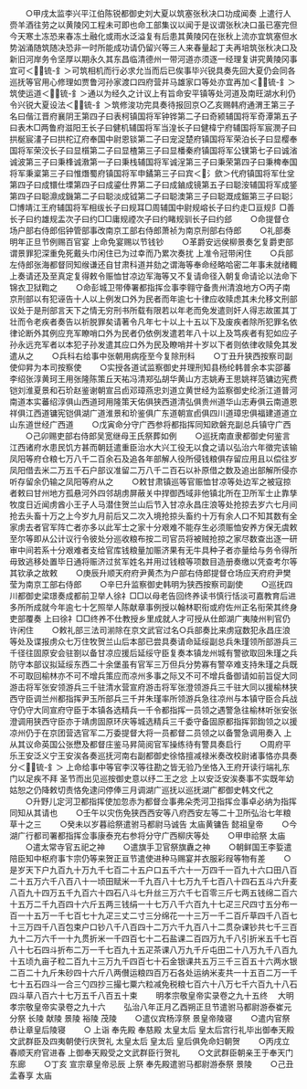 <!-- { "loadSidebar": true } -->
　　○甲戌太监李兴平江伯陈锐都御史刘大夏以筑塞张秋决口功成闻奏  上遣行人赍羊酒往劳之以黄陵冈工程未可即也命工部集议以闻于是议谓张秋决口虽已塞完但今天寒土冻恐来春冻土融化或雨水泛溢复有后患其黄陵冈在张秋上流亦宜筑塞但水势汹涌随筑随决恐非一时所能成功请仍留兴等三人来春量起丁夫再培筑张秋决口及新旧河岸务令坚厚以期永久其东昌临清德州一带河道亦须逐一经理复讲究黄陵冈事宜可＜锍-釒＞可筑相机而行必求允当而后已俟事毕兴锐具奏先回大夏仍会同各巡抚等官用心修理如贾鲁河孙家渡口四府营并马雄家口等处亦宜再加＜锍-釒＞筑使运道＜锍-釒＞通以为经久之计议上有旨命安平镇等处河道及南旺湖水利仍令兴锐大夏设法＜锍-釒＞筑修浚功完具奏待报回京○乙亥赐韩府通渭王第三子名曰偕江晋府襄阴王第四子曰表柯镇国将军钟铧第二子曰奇颍辅国将军奇潭第五子曰表木□两鲁府滋阳王长子曰健机辅国将军当湟长子曰健椲宁府辅国将军宸潣子曰拱梴宸澅子曰拱柁辽府奉国中尉恩锬第二子曰宠浞楚府镇国将军荣泊长子曰显樱奉国将军荣洨长子曰显櫍第二子曰显楂第三子曰显橎秦府镇国将军公镤第七子曰诚渻诚波第三子曰秉桻诚漖第一子曰秉栈辅国将军诚浧第三子曰秉荣第四子曰秉椑奉国将军秉楶第三子曰惟熸蜀府镇国将军申鐍第三子曰宾＜氵歛＞代府镇国将军仕坌第四子曰成镮仕塛第四子曰成鎏仕界第二子曰成鏀成镜第五子曰聪洝辅国将军成鋚第四子曰聪濎成鐖第二子曰聪淡成钺第二子曰聪澳第三子曰聪溉成鋠第三子曰聪氵□博靖江王府辅国将军相绂长子曰规耳□周辅国中尉规嵱长子曰约走□亘规阝□善长子曰约雄规盂次子曰约□□庸规禋次子曰约睹规驯长子曰约郐
　　○命提督仓场户部右侍郎佀钟管部事改南京工部右侍郎萧祯为南京刑部右侍郎
　　○礼部奏明年正旦节例赐百官宴  上命免宴赐以节钱钞
　　○革爵安远侯柳景奏乞复爵吏部谓景罪犯深重免死戴头巾闲住已为过幸而乃累次奏扰  上准令冠带闲住
　　○兵部左侍郎张海都督同知缑谦还自甘肃科道并劾之谓海等奉命经略哈密二年事未就绪輙上奏请还及至真定复得敕令赈恤甘凉边军海等又不复请命径入朝复命请论以法命下锦衣卫狱鞫之
　　○命彭城卫带俸署都指挥佥事李翱守备贵州清浪地方○丙子南京刑部以有犯诬告十人以上例发口外为民者而年逾七十律应收赎虑其未允移文刑部议处于是刑部言天下之情无穷刑书所载有限若以年老而免发遣则奸人得志故匿其丁壮而令老疾者奏告以祈脱罪矣请著令凡年七十以上十五以下及废疾者除所犯罪名依律论断外其例应充军瞭哨口外为民者仍依例发遣若年八十以上及笃疾者有犯如应子孙永远充军者以本犯子孙发遣其应口外为民及瞭哨并十岁以下者则依律收赎免其发遣从之
　　○兵科右给事中张朝用病痊至今复除刑科
　　○丁丑升狭西按察司副使仰昇为本司按察使
　　○实授各道试监察御史并理刑知县杨纶韩普余本实邵蕃李绍张淳黄珂王用张隆陈策丘天祐冯清郑弘胡华黄山方志姚寿王思姚祥范镛边宪费铠刘淮夏景和石玠赵鉴谢朝宣吕卣邓璋燕忠刘道立黄世经为监察御史纶浙江道普河南道本实蕃绍淳俱山西道珂用隆策天佑俱狭西道清弘俱贵州道华山志寿俱云南道恩祥俱江西道镛宪铠俱湖广道淮景和玠鉴俱广东道朝宣卣俱四川道璋忠俱福建道道立山东道世经广西道
　　○戊寅命分守广西参将都指挥同知欧磐充副总兵镇守广西
　　○己卯赐吏部右侍郎吴宽继母王氏祭葬如例
　　○巡抚南直隶都御史何鉴言江西诸府水患民饥方甚而朝廷遣重臣治水大兴工役无以食之请以弘治六年徵完该输凤阳等府仓粮七万八千二百余石及追各年部解人役所侵钱粮俱存留应用且以偿往岁凤阳借去米二万五千石户部议准留二万八千二百石以补原借之数及追出部解所侵亦听存留余仍输之凤阳等府从之
　　○敕甘肃镇巡等官赈恤甘凉等处边军之被寇掠者敕曰甘州地方孤悬河外四邻胡虏屏蔽关中捍御西域非他镇北所在卫所军士止靠孳牧度日近闻虏酋小王子人马潜住贺兰山后节入甘凉永昌庄浪等处抢掠去岁六七月间抢去头畜十万之上今岁九月前后又二次入境抢掠头畜约十万有余人口不知其数有全家虏去者官军阵亡者亦多以此军士之家十分艰难不能存生必须赈恤安养方保无虞敕至尔等即从公计议行令彼处分巡收粮布按二司官员将被贼抢掠之家尽数查出逐一研审中间若系十分艰难者支给官库钱粮量加赈济果有无牛具种子者亦量给与务令得所毋致逃移处置毕日通将赈济过贫军姓名并用过钱粮等项数目造册奏缴以凭查考尔等其钦承之故敕
　　○庚辰升顺天府府尹黄杰为户部右侍郎提督仓场应天府府尹樊莹为南京工部右侍郎
　　○辛巳升监察御史韩明为狭西按察司副使
　　○巡抚四川都御史梁璟奏成都前卫举人徐礻□□以母老告回终养读书慎行恬淡可嘉教育后进多所所成就今年逾七十乞照举人陈献章事例授以翰林职衔或府佐州正名衔荣其终身吏部覆奏  上曰徐礻□□终养不仕教授乡里成就人才可授从仕郎湖广夷陵州判官仍许闲住
　　○敕礼部三法司湔除在京文武官过名○兵部奏比来虏寇数犯永昌庄浪等处及谍报虏众七万住牧贺兰山后本部已尝具奏请命延绥副总兵朱瑾领所部游兵三千径往固原安会驻劄以备甘凉应援后延绥守臣复奏本镇龙州城有警欲取回朱瑾之兵防守本部议拟延绥东西二十余堡虽有官军三万但兵分势寡有警卒难支持朱瑾之兵既不可取回榆林亦不可不增兵策应而凉州多事之际又不可不增兵备御请如前旨促大同游击将军张安领游兵三千驻清水营宣府游击将军张澄领游兵三千驻大同以援榆林狭西守臣调兰州都指挥尹玉所部兵三千并朱瑾率所领游兵急往凉州与本镇守臣合兵战守仍守大同宣府守臣于本镇各选精兵一千令都指挥一员领之遇警急往榆林听张安张澄调用狭西守臣亦于靖虏固原环庆等城选精兵三千委守备固原都指挥郭鍧领之以援凉州仍于在京团营选官军二万委提督大将一员都督二员领之以备警急调用奏入  上从其议命英国公张懋及都督庄鉴马昇简阅官军操练待有警具奏启行
　　○周府平乐王安泛义宁王安涘各奏巡抚河南右副都御史徐恪擅减禄米奏改校尉诸事恪亦具奏分＜锍-釒＞  上命给事中等官李汉等往勘之皆无验乃坐恪入王府开读行端礼东门以足疾不拜  圣节而出见巡按御史意以纾二王之忿  上以安泛安涘奏事不实既年幼姑恕之仍降敕切责恪免逮问停俸三月调湖广巡抚以巡抚湖广都御史韩文代之
　　○升野儿定河卫都指挥使加忽赤为都督佥事弗朵秃河卫指挥佥事卓必纳为指挥同知从其请也
　　○壬午以灾伤免狭西西安等八府西安左等二十卫所弘治七年粮草十之三
　　○癸未以岁暮祫祭遣驸马都尉马诚告  太庙黄镛告  懿祖皇帝
　　○今湖广行都司署都指挥佥事康泰充右参将分守广西柳庆等处
　　○甲申祫祭  太庙
　　○遣太常寺官五祀之神
　　○遣旗手卫官祭旗纛之神
　　○朝鲜国王李娎遣陪臣知中枢府事卞宗仍等来贺正亘节遣使进种马赐宴并衣服彩叚等物有差
　　○是岁天下户九百九十万九千七百二十五户口五千六十一万四千一百九十六口田八百二十五万六千八百八十一顷田赋米一千九百八十七万九千七百八十四石五斗六升麦八百九十四万五千九百六十四石八斗七升丝三万六千七百零三斤七两五钱绵二百六十五万二千九百四十六斤五两三钱绢一十七万八千六百九十七疋三尺四寸五分布一百一十五万一千七百七十九疋三丈二寸三分绵花一十三万一千二百斤草四千八百七十三万四千八百包束户口钞八千八百四十二万六千九百八十二贯杂课钞共七千三百九十二万六千一十九贯折米一千四百七十二石盐课二百四万九千八引折米五千七百八十七石四斗折布二万一千七百九十五疋茶课八万九千斤屯田二十八万九千八百九十五顷九亩子粒二百九十三万九千四百七十石金银课共五万三千三百五十六两水银二百二十九斤朱砂四十六斤八两儧运粮四百万石各处运纳米麦共一十五百二万一千七十五石四斗一合三勺四抄三撮七粟六粒减免税粮七百六十八万七千六百九十八石四斗草八百六十七万五千八百五十束
　　明孝宗敬皇帝实录卷之九十五终
　大明孝宗敬皇帝实录卷之九十六
　　弘治八年正月乙酉朔正旦节遣驸马都尉游泰崔元分祭  长陵  献陵  景陵  裕陵  茂陵
　　○遣仪宾杨淳祭  景皇帝陵寝
　　○遣内官祭  恭让章皇后陵寝
　　○  上诣  奉先殿  奉慈殿  太皇太后  皇太后宫行礼毕出御奉天殿文武群臣及四夷朝使行庆贺礼  太皇太后  皇太后  皇后俱免命妇朝贺
　　○丙戌立春顺天府官进春  上御奉天殿受之文武群臣行贺礼
　　○文武群臣朝亲王于奉天门东廊
　　○丁亥  宣宗章皇帝忌辰  上祭  奉先殿遣驸马都尉游泰祭  景陵
　　○己丑孟春享  太庙
